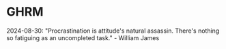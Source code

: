 # GHRM

2024-08-30: "Procrastination is attitude's natural assassin. There's nothing so fatiguing as an uncompleted task." - William James